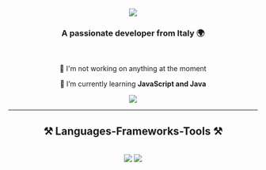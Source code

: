 <h1 align="center">
    <img src="https://readme-typing-svg.herokuapp.com/?font=Righteous&size=35&center=true&vCenter=true&width=500&height=70&duration=4000&lines=Hi+There!+👋;+I'm+Gab!;" />
</h1>

<h3 align="center">A passionate developer from Italy 🌍</h3>

<br/>

<div align="center">
 
🔭 I'm not working on anything at the moment 

🌱 I’m currently learning **JavaScript and Java**

 </div>
 
 
<div align="center"> 
  <a href="gabrielsiano2006@gmail.com">
    <img src="https://img.shields.io/badge/Gmail-333333?style=for-the-badge&logo=gmail&logoColor=red" />
  </a>

</div>

 <hr/>
 
<h2 align="center">⚒️ Languages-Frameworks-Tools ⚒️</h2>
<br/>
<div align="center">
    <img src="https://skillicons.dev/icons?i=,discordjs,java,js,html,css,bootstrap,git,py,arduino,c,cs,cpp"/>
    <img src="https://skillicons.dev/icons?i=windows,discord,vscode,github,html,linux,powershell,"
</div>

